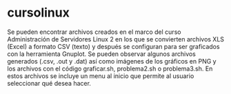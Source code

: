 # cursolinux
Se pueden encontrar archivos creados en el marco del curso Administración de Servidores Linux 2
en los que se convierten archivos XLS (Excel) a formato CSV (texto) y después se configuran para
ser graficados con la herramienta Gnuplot.
Se pueden observar algunos archivos generados (.csv, .out y .dat) así como imágenes de los gráficos en PNG y
los archivos con el código graficar.sh, problema2.sh o problema3.sh. En estos archivos se incluye un menu al 
inicio que permite al usuario seleccionar qué desea hacer.
